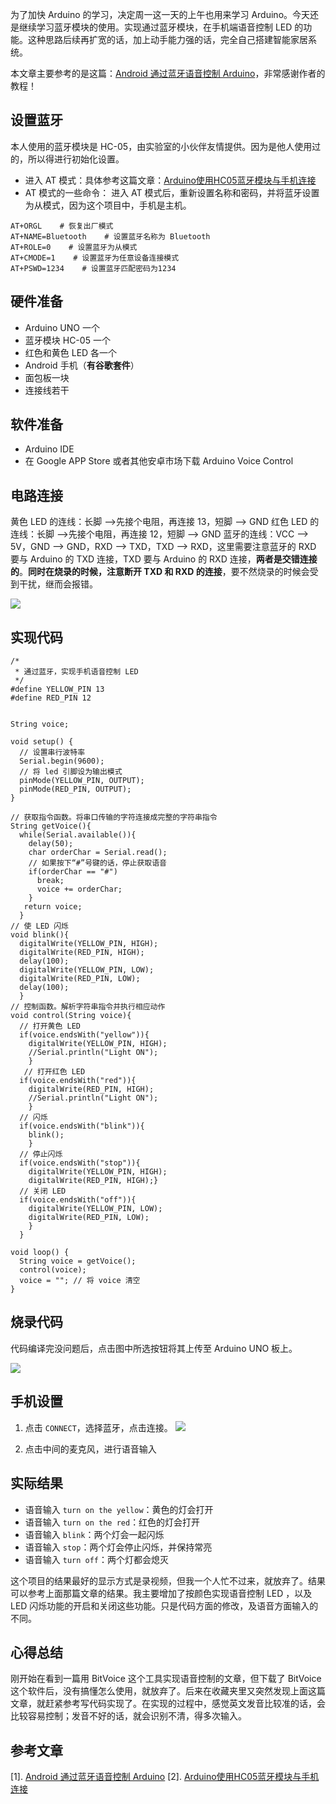 为了加快 Arduino 的学习，决定周一这一天的上午也用来学习 Arduino。今天还是继续学习蓝牙模块的使用。实现通过蓝牙模块，在手机端语音控制 LED 的功能。这种思路后续再扩宽的话，加上动手能力强的话，完全自己搭建智能家居系统。

本文章主要参考的是这篇：[Android 通过蓝牙语音控制 Arduino](https://www.jianshu.com/p/981266b507f5)，非常感谢作者的教程！

## 设置蓝牙
本人使用的蓝牙模块是 HC-05，由实验室的小伙伴友情提供。因为是他人使用过的，所以得进行初始化设置。
+ 进入 AT 模式：具体参考这篇文章：[Arduino使用HC05蓝牙模块与手机连接](https://www.jianshu.com/p/4ebf1a01df51)
+ AT 模式的一些命令：
进入 AT 模式后，重新设置名称和密码，并将蓝牙设置为从模式，因为这个项目中，手机是主机。
```
AT+ORGL    # 恢复出厂模式
AT+NAME=Bluetooth    # 设置蓝牙名称为 Bluetooth
AT+ROLE=0    # 设置蓝牙为从模式
AT+CMODE=1    # 设置蓝牙为任意设备连接模式
AT+PSWD=1234    # 设置蓝牙匹配密码为1234
```

## 硬件准备
+ Arduino UNO 一个
+ 蓝牙模块 HC-05 一个
+ 红色和黄色 LED 各一个
+ Android 手机（**有谷歌套件**）
+ 面包板一块
+ 连接线若干

## 软件准备

+ Arduino IDE
+ 在 Google APP Store 或者其他安卓市场下载 Arduino Voice Control


## 电路连接

黄色 LED 的连线：长脚 ——>先接个电阻，再连接 13，短脚 ——> GND
红色 LED 的连线：长脚 ——>先接个电阻，再连接 12，短脚 ——> GND
蓝牙的连线：VCC ——> 5V，GND ——> GND，RXD ——> TXD，TXD ——> RXD，这里需要注意蓝牙的 RXD 要与 Arduino 的 TXD 连接，TXD 要与 Arduino 的 RXD 连接，**两者是交错连接的**。**同时在烧录的时候，注意断开 TXD 和 RXD 的连接**，要不然烧录的时候会受到干扰，继而会报错。

![](https://upload-images.jianshu.io/upload_images/2759738-6ecd1227154726c9.jpg?imageMogr2/auto-orient/strip%7CimageView2/2/w/1240)


## 实现代码
```
/*
 * 通过蓝牙，实现手机语音控制 LED
 */
#define YELLOW_PIN 13
#define RED_PIN 12


String voice;

void setup() {
  // 设置串行波特率
  Serial.begin(9600);
  // 将 led 引脚设为输出模式
  pinMode(YELLOW_PIN, OUTPUT);
  pinMode(RED_PIN, OUTPUT);
}

// 获取指令函数。将串口传输的字符连接成完整的字符串指令
String getVoice(){
  while(Serial.available()){
    delay(50);
    char orderChar = Serial.read();
    // 如果按下“#”号键的话，停止获取语音
    if(orderChar == "#")
      break;
      voice += orderChar;
    }
   return voice;
  }
// 使 LED 闪烁
void blink(){
  digitalWrite(YELLOW_PIN, HIGH);
  digitalWrite(RED_PIN, HIGH);
  delay(100);
  digitalWrite(YELLOW_PIN, LOW);
  digitalWrite(RED_PIN, LOW); 
  delay(100);
  }
// 控制函数。解析字符串指令并执行相应动作
void control(String voice){
  // 打开黄色 LED 
  if(voice.endsWith("yellow")){
    digitalWrite(YELLOW_PIN, HIGH);
    //Serial.println("Light ON");
    }
   // 打开红色 LED
  if(voice.endsWith("red")){
    digitalWrite(RED_PIN, HIGH);
    //Serial.println("Light ON");
    }  
  // 闪烁
  if(voice.endsWith("blink")){
    blink();
    }
  // 停止闪烁
  if(voice.endsWith("stop")){
    digitalWrite(YELLOW_PIN, HIGH);
    digitalWrite(RED_PIN, HIGH);}
  // 关闭 LED
  if(voice.endsWith("off")){
    digitalWrite(YELLOW_PIN, LOW);
    digitalWrite(RED_PIN, LOW);
    }
  }

void loop() {
  String voice = getVoice();
  control(voice);
  voice = ""; // 将 voice 清空
}
```

## 烧录代码
代码编译完没问题后，点击图中所选按钮将其上传至 Arduino UNO 板上。

![](https://upload-images.jianshu.io/upload_images/2759738-5e18cd448c27ea30.png?imageMogr2/auto-orient/strip%7CimageView2/2/w/1240)

## 手机设置
1. 点击 `CONNECT`，选择蓝牙，点击连接。
![](https://upload-images.jianshu.io/upload_images/2759738-d898f3850e4a44bd.png?imageMogr2/auto-orient/strip%7CimageView2/2/w/1240)

2. 点击中间的麦克风，进行语音输入


## 实际结果

+ 语音输入 `turn on the yellow`：黄色的灯会打开
+ 语音输入 `turn on the red`：红色的灯会打开
+ 语音输入 `blink`：两个灯会一起闪烁
+ 语音输入 `stop`：两个灯会停止闪烁，并保持常亮
+ 语音输入 `turn off`：两个灯都会熄灭

这个项目的结果最好的显示方式是录视频，但我一个人忙不过来，就放弃了。结果可以参考上面那篇文章的结果。我主要增加了按颜色实现语音控制 LED ，以及 LED 闪烁功能的开启和关闭这些功能。只是代码方面的修改，及语音方面输入的不同。

## 心得总结 
刚开始在看到一篇用 BitVoice 这个工具实现语音控制的文章，但下载了 BitVoice 这个软件后，没有搞懂怎么使用，就放弃了。后来在收藏夹里又突然发现上面这篇文章，就赶紧参考写代码实现了。在实现的过程中，感觉英文发音比较准的话，会比较容易控制；发音不好的话，就会识别不清，得多次输入。

## 参考文章
[1]. [Android 通过蓝牙语音控制 Arduino](https://www.jianshu.com/p/981266b507f5)
[2]. [Arduino使用HC05蓝牙模块与手机连接](https://www.jianshu.com/p/4ebf1a01df51)




